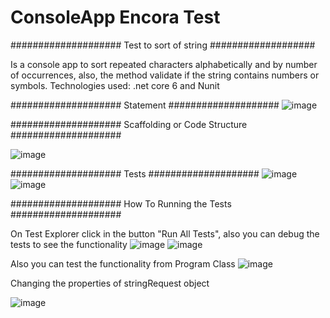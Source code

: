 # ConsoleApp Encora Test
#################### Test to sort of string ###################

Is a console app to sort repeated characters alphabetically and by number of occurrences, also, the method validate if the string contains numbers or symbols.
Technologies used: .net core 6 and Nunit

#################### Statement ####################
![image](https://user-images.githubusercontent.com/196637/190313932-f99ff0c6-fa8f-433c-8a96-d45a7f080ec7.png)

#################### Scaffolding or Code Structure ####################

![image](https://user-images.githubusercontent.com/196637/191636357-ae8b7e79-781f-49a1-b420-8bb8b4b42850.png)

#################### Tests ####################
![image](https://user-images.githubusercontent.com/196637/191636466-10618125-d809-4a03-90f9-efd59c55bd1b.png)
![image](https://user-images.githubusercontent.com/196637/191636540-cf8032f9-ec5b-4c65-954a-069ff3938669.png)


#################### How To Running the Tests ####################

On Test Explorer click in the button "Run All Tests", also you can debug the tests to see the functionality
![image](https://user-images.githubusercontent.com/196637/191076243-f44814f7-9760-47c5-b6c5-9474b682e116.png)
![image](https://user-images.githubusercontent.com/196637/191636592-f86b5324-79fa-4aa6-bb76-c006c8eceb98.png)


Also you can test the functionality from Program Class
![image](https://user-images.githubusercontent.com/196637/191636700-3ebf0b9f-1df8-42b2-ba42-add52bfc06eb.png)


Changing the properties of stringRequest object

![image](https://user-images.githubusercontent.com/196637/191636820-78dea7a4-c63d-4ba1-862a-f0f4b98b685a.png)

